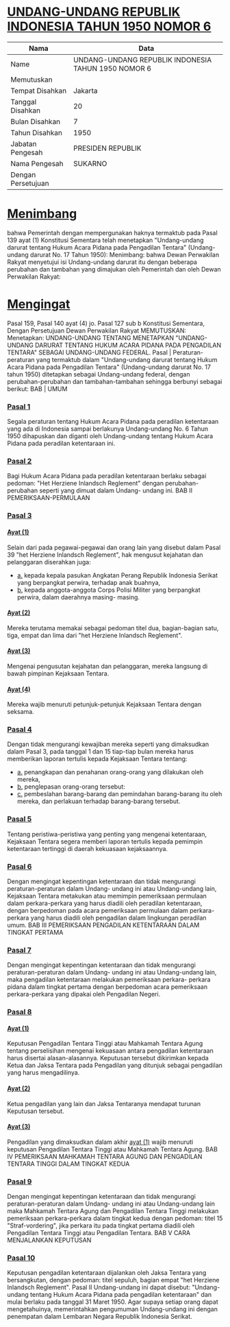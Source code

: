 # [UNDANG-UNDANG REPUBLIK INDONESIA TAHUN 1950 NOMOR 6](http://example.org/legal/document/uu/1950/6)

| Nama | Data |
| ------ | ----- |
|Name|UNDANG-UNDANG REPUBLIK INDONESIA TAHUN 1950 NOMOR 6|
|Memutuskan||
|Tempat Disahkan|Jakarta|
|Tanggal Disahkan|20|
|Bulan Disahkan|7|
|Tahun Disahkan|1950|
|Jabatan Pengesah|PRESIDEN REPUBLIK|
|Nama Pengesah|SUKARNO|
|Dengan Persetujuan||
# [Menimbang](http://example.org/legal/document/uu/1950/6/menimbang)
bahwa Pemerintah dengan mempergunakan haknya termaktub pada Pasal 139 ayat (1) Konstitusi Sementara telah menetapkan "Undang-undang darurat tentang Hukum Acara Pidana pada Pengadilan Tentara" (Undang-undang darurat No. 17 Tahun 1950): Menimbang: bahwa Dewan Perwakilan Rakyat menyetujui isi Undang-undang darurat itu dengan beberapa perubahan dan tambahan yang dimajukan oleh Pemerintah dan oleh Dewan Perwakilan Rakyat:
# [Mengingat](http://example.org/legal/document/uu/1950/6/mengingat)
Pasal 159, Pasal 140 ayat (4) jo. Pasal 127 sub b Konstitusi Sementara, Dengan Persetujuan Dewan Perwakilan Rakyat MEMUTUSKAN: Menetapkan: UNDANG-UNDANG TENTANG MENETAPKAN "UNDANG-UNDANG DARURAT TENTANG HUKUM ACARA PIDANA PADA PENGADILAN TENTARA" SEBAGAI UNDANG-UNDANG FEDERAL. Pasal | Peraturan-peraturan yang termaktub dalam "Undang-undang darurat tentang Hukum Acara Pidana pada Pengadilan Tentara" (Undang-undang darurat No. 17 tahun 1950) ditetapkan sebagai Undang-undang federal, dengan perubahan-perubahan dan tambahan-tambahan sehingga berbunyi sebagai berikut: BAB | UMUM

### [Pasal 1](http://example.org/legal/document/uu/1950/6/pasal/0001)
Segala peraturan tentang Hukum Acara Pidana pada peradilan ketentaraan yang ada di Indonesia sampai berlakunya Undang-undang No. 6 Tahun 1950 dihapuskan dan diganti oleh Undang-undang tentang Hukum Acara Pidana pada peradilan ketentaraan ini.


### [Pasal 2](http://example.org/legal/document/uu/1950/6/pasal/0002)
Bagi Hukum Acara Pidana pada peradilan ketentaraan berlaku sebagai pedoman: "Het Herziene Inlandsch Reglement" dengan perubahan-perubahan seperti yang dimuat dalam Undang- undang ini. BAB II PEMERIKSAAN-PERMULAAN


### [Pasal 3](http://example.org/legal/document/uu/1950/6/pasal/0003)

#### [Ayat (1)](http://example.org/legal/document/uu/1950/6/pasal/0003/version/19500720/ayat/0001)
Selain dari pada pegawai-pegawai dan orang lain yang disebut dalam Pasal 39 "het Herziene Inlandsch Reglement", hak mengusut kejahatan dan pelanggaran diserahkan juga:
* [a.](http://example.org/legal/document/uu/1950/6/pasal/0003/version/19500720/ayat/0001/point/a) kepada kepala pasukan Angkatan Perang Republik Indonesia Serikat yang berpangkat perwira, terhadap anak buahnya,
* [b.](http://example.org/legal/document/uu/1950/6/pasal/0003/version/19500720/ayat/0001/point/b) kepada anggota-anggota Corps Polisi Militer yang berpangkat perwira, dalam daerahnya masing- masing.

#### [Ayat (2)](http://example.org/legal/document/uu/1950/6/pasal/0003/version/19500720/ayat/0002)
Mereka terutama memakai sebagai pedoman titel dua, bagian-bagian satu, tiga, empat dan lima dari "het Herziene Inlandsch Reglement".

#### [Ayat (3)](http://example.org/legal/document/uu/1950/6/pasal/0003/version/19500720/ayat/0003)
Mengenai pengusutan kejahatan dan pelanggaran, mereka langsung di bawah pimpinan Kejaksaan Tentara.

#### [Ayat (4)](http://example.org/legal/document/uu/1950/6/pasal/0003/version/19500720/ayat/0004)
Mereka wajib menuruti petunjuk-petunjuk Kejaksaan Tentara dengan seksama.


### [Pasal 4](http://example.org/legal/document/uu/1950/6/pasal/0004)
Dengan tidak mengurangi kewajiban mereka seperti yang dimaksudkan dalam Pasal 3, pada tanggal 1 dan 15 tiap-tiap bulan mereka harus memberikan laporan tertulis kepada Kejaksaan Tentara tentang:
* [a.](http://example.org/legal/document/uu/1950/6/pasal/0004/version/19500720/point/a) penangkapan dan penahanan orang-orang yang dilakukan oleh mereka,
* [b.](http://example.org/legal/document/uu/1950/6/pasal/0004/version/19500720/point/b) penglepasan orang-orang tersebut:
* [c.](http://example.org/legal/document/uu/1950/6/pasal/0004/version/19500720/point/c) pembeslahan barang-barang dan pemindahan barang-barang itu oleh mereka, dan perlakuan terhadap barang-barang tersebut.


### [Pasal 5](http://example.org/legal/document/uu/1950/6/pasal/0005)
Tentang peristiwa-peristiwa yang penting yang mengenai ketentaraan, Kejaksaan Tentara segera memberi laporan tertulis kepada pemimpin ketentaraan tertinggi di daerah kekuasaan kejaksaannya.


### [Pasal 6](http://example.org/legal/document/uu/1950/6/pasal/0006)
Dengan mengingat kepentingan ketentaraan dan tidak mengurangi peraturan-peraturan dalam Undang- undang ini atau Undang-undang lain, Kejaksaan Tentara metakukan atau memimpin pemeriksaan permulaan dalam perkara-perkara yang harus diadili oleh peradilan ketentaraan, dengan berpedoman pada acara pemeriksaan permulaan dalam perkara-perkara yang harus diadili oleh pengadilan dalam lingkungan peradilan umum. BAB III PEMERIKSAAN PENGADILAN KETENTARAAN DALAM TINGKAT PERTAMA


### [Pasal 7](http://example.org/legal/document/uu/1950/6/pasal/0007)
Dengan mengingat kepentingan ketentaraan dan tidak mengurangi peraturan-peraturan dalam Undang- undang ini atau Undang-undang lain, maka pengadilan ketentaraan melakukan pemeriksaan perkara- perkara pidana dalam tingkat pertama dengan berpedoman acara pemeriksaan perkara-perkara yang dipakai oleh Pengadilan Negeri.


### [Pasal 8](http://example.org/legal/document/uu/1950/6/pasal/0008)

#### [Ayat (1)](http://example.org/legal/document/uu/1950/6/pasal/0008/version/19500720/ayat/0001)
Keputusan Pengadilan Tentara Tinggi atau Mahkamah Tentara Agung tentang perselisihan mengenai kekuasaan antara pengadilan ketentaraan harus disertai alasan-alasannya. Keputusan tersebut dikirimkan kepada Ketua dan Jaksa Tentara pada Pengadilan yang ditunjuk sebagai pengadilan yang harus mengadilinya.

#### [Ayat (2)](http://example.org/legal/document/uu/1950/6/pasal/0008/version/19500720/ayat/0002)
Ketua pengadilan yang lain dan Jaksa Tentaranya mendapat turunan Keputusan tersebut.

#### [Ayat (3)](http://example.org/legal/document/uu/1950/6/pasal/0008/version/19500720/ayat/0003)
Pengadilan yang dimaksudkan dalam akhir [ayat (1)](http://example.org/legal/document/uu/1950/6/pasal/0008/version/19500720/ayat/0001) wajib menuruti keputusan Pengadilan Tentara Tinggi atau Mahkamah Tentara Agung. BAB IV PEMERIKSAAN MAHKAMAH TENTARA AGUNG DAN PENGADILAN TENTARA TINGGI DALAM TINGKAT KEDUA


### [Pasal 9](http://example.org/legal/document/uu/1950/6/pasal/0009)
Dengan mengingat kepentingan ketentaraan dan tidak mengurangi peraturan-peraturan dalam Undang- undang ini atau Undang-undang lain maka Mahkamah Tentara Agung dan Pengadilan Tentara Tinggi melakukan pemeriksaan perkara-perkara dalam tingkat kedua dengan pedoman: titel 15 "Straf-vordering", jika perkara itu pada tingkat pertama diadili oleh Pengadilan Tentara Tinggi atau Pengadilan Tentara. BAB V CARA MENJALANKAN KEPUTUSAN


### [Pasal 10](http://example.org/legal/document/uu/1950/6/pasal/0010)
Keputusan pengadilan ketentaraan dijalankan oleh Jaksa Tentara yang bersangkutan, dengan pedoman: titel sepuluh, bagian empat "het Herziene Inlandsch Reglement". Pasal II Undang-undang ini dapat disebut: "Undang-undang tentang Hukum Acara Pidana pada pengadilan ketentaraan" dan mulai berlaku pada tanggal 31 Maret 1950. Agar supaya setiap orang dapat mengetahuinya, memerintahkan pengumuman Undang-undang ini dengan penempatan dalam Lembaran Negara Republik Indonesia Serikat.
